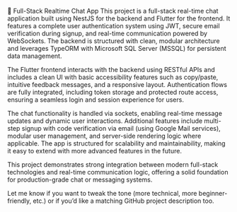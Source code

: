 🧠 Full-Stack Realtime Chat App
This project is a full-stack real-time chat application built using NestJS for the backend and Flutter for the frontend. It features a complete user authentication system using JWT, secure email verification during signup, and real-time communication powered by WebSockets. The backend is structured with clean, modular architecture and leverages TypeORM with Microsoft SQL Server (MSSQL) for persistent data management.

The Flutter frontend interacts with the backend using RESTful APIs and includes a clean UI with basic accessibility features such as copy/paste, intuitive feedback messages, and a responsive layout. Authentication flows are fully integrated, including token storage and protected route access, ensuring a seamless login and session experience for users.

The chat functionality is handled via sockets, enabling real-time message updates and dynamic user interactions. Additional features include multi-step signup with code verification via email (using Google Mail services), modular user management, and server-side rendering logic where applicable. The app is structured for scalability and maintainability, making it easy to extend with more advanced features in the future.

This project demonstrates strong integration between modern full-stack technologies and real-time communication logic, offering a solid foundation for production-grade chat or messaging systems.

Let me know if you want to tweak the tone (more technical, more beginner-friendly, etc.) or if you’d like a matching GitHub project description too.
